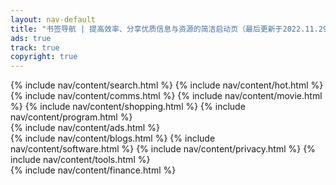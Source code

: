 ```yaml
---
layout: nav-default
title: "书签导航 | 提高效率、分享优质信息与资源的简洁启动页（最后更新于2022.11.29）"
ads: true
track: true
copyright: true
---
```



<div class="nav-item">
    <div class="nav-ad-left">
        <div class="nav-content">
            {% include nav/content/search.html %}
            {% include nav/content/hot.html %}
            {% include nav/content/comms.html %}
            {% include nav/content/movie.html %}
            {% include nav/content/shopping.html %}
            {% include nav/content/program.html %}
        </div>
    </div>
    <div class="nav-ads">
        {% include nav/content/ads.html %}
    </div>
</div>
<div class="nav-content">
    {% include nav/content/blogs.html %}
    {% include nav/content/software.html %}
    {% include nav/content/privacy.html %}
    {% include nav/content/tools.html %}
</div>
{% include nav/content/finance.html %}
